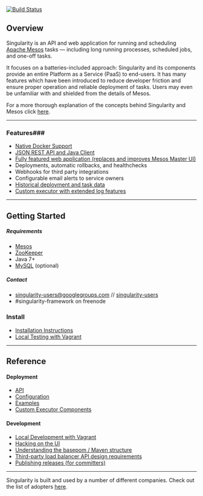 [![Build Status](https://travis-ci.org/HubSpot/Singularity.svg?branch=master)](https://travis-ci.org/HubSpot/Singularity)

## Overview ##

Singularity is an API and web application for running and scheduling [Apache Mesos](http://mesos.apache.org/) tasks — including long running processes, scheduled jobs, and one-off tasks.

It focuses on a batteries-included approach: Singularity and its components provide an entire Platform as a Service (PaaS) to end-users. It has many features which have been introduced to reduce developer friction and ensure proper operation and reliable deployment of tasks. Users may even be unfamiliar with and shielded from the details of Mesos.

For a more thorough explanation of the concepts behind Singularity and Mesos click [here](Docs/details.md).

----------

### Features###

 - [Native Docker Support](Docs/containers.md)
 - [JSON REST API and Java Client](Docs/reference/api.md)
 - [Fully featured web application (replaces and improves Mesos Master UI)](Docs/ui.md)
 - Deployments, automatic rollbacks, and healthchecks
 - Webhooks for third party integrations
 - Configurable email alerts to service owners
 - [Historical deployment and task data](Docs/database.md)
 - [Custom executor with extended log features](Docs/details.md#optional-slave-components)

----------

## Getting Started ##
##### Requirements #####

 - [Mesos](http://mesos.apache.org/gettingstarted/)
 - [ZooKeeper](https://zookeeper.apache.org/doc/r3.4.6/zookeeperStarted.html) 
 - Java 7+
 - [MySQL](http://dev.mysql.com/usingmysql/get_started.html) (optional)

##### Contact #####

- [singularity-users@googlegroups.com](mailto:singularity-users@googlegroups.com) // [singularity-users](https://groups.google.com/forum/#!topic/singularity-users/)
- \#singularity-framework on freenode

### Install ###

- [Installation Instructions](Docs/install.md)
- [Local Testing with Vagrant](Docs/vagrant.md)

----------

## Reference ##

#### Deployment ####

 - [API](Docs/reference/api.md)
 - [Configuration](Docs/reference/configuration.md)
 - [Examples](Docs/reference/examples.md)
 - [Custom Executor Components](Docs/details.md#optional-slave-components)

#### Development ####

- [Local Development with Vagrant](Docs/development/vagrant.md)
- [Hacking on the UI](Docs/development/ui.md)
- [Understanding the basepom / Maven structure](Docs/development/basepom.md)
- [Third-party load balancer API design requirements](Docs/development/lbs.md)
- [Publishing releases (for committers)](Docs/development/maven.md)

----------

Singularity is built and used by a number of different companies. Check out the list of adopters [here](Docs/adopters.md). 
